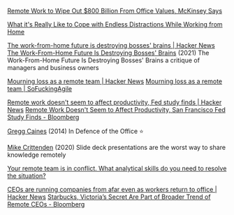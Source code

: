 
[Remote Work to Wipe Out $800 Billion From Office Values, McKinsey Says](https://www.bloomberg.com/news/articles/2023-07-12/working-from-home-office-landlords-risk-800-billion-in-losses-mckinsey-says?srnd=premium)

[What it's Really Like to Cope with Endless Distractions While Working from Home](https://www.freecodecamp.org/news/coding-with-distractions)

[The work-from-home future is destroying bosses' brains | Hacker News](https://news.ycombinator.com/item?id=27461970)
[The Work-From-Home Future Is Destroying Bosses' Brains](https://ez.substack.com/p/the-work-from-home-future-is-destroying)
(2021) The Work-From-Home Future Is Destroying Bosses' Brains
a critique of managers and business owners

[Mourning loss as a remote team | Hacker News](https://news.ycombinator.com/item?id=30811187)
[Mourning loss as a remote team | SoFuckingAgile](https://sofuckingagile.com/blog/mourning-loss-as-a-remote-team)

[Remote work doesn't seem to affect productivity, Fed study finds | Hacker News](https://news.ycombinator.com/item?id=39037589)
[Remote Work Doesn't Seem to Affect Productivity, San Francisco Fed Study Finds - Bloomberg](https://www.bloomberg.com/news/articles/2024-01-16/remote-work-doesn-t-seem-to-affect-productivity-fed-study-finds)

[Gregg Caines](http://caines.ca/blog/2014/01/11/in-defence-of-the-office/)
(2014) In Defence of the Office
:star:

[Mike Crittenden](https://critter.blog/2020/10/01/slide-deck-presentations-are-the-worst-way-to-share-knowledge-remotely/)
(2020) Slide deck presentations are the worst way to share knowledge remotely

[Your remote team is in conflict. What analytical skills do you need to resolve the situation?](https://www.linkedin.com/comm/advice/0/your-remote-team-conflict-what-analytical-skills-cavdc)

[CEOs are running companies from afar even as workers return to office | Hacker News](https://news.ycombinator.com/item?id=41261986)
[Starbucks, Victoria’s Secret Are Part of Broader Trend of Remote CEOs - Bloomberg](https://www.bloomberg.com/news/articles/2024-08-15/starbucks-victoria-s-secret-are-part-of-broader-trend-of-remote-ceos)
